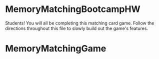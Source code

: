 # MemoryMatchingBootcampHW

Students! You will all be completing this matching card game. Follow the directions throughout this file to slowly build out the game's features.
# MemoryMatchingGame
